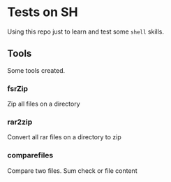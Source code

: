 # Tests on SH
 Using this repo just to learn and test some ```shell``` skills.
 ## Tools
 Some tools created.
 ### fsrZip
 Zip all files on a directory
 ### rar2zip
 Convert all rar files on a directory to zip
 ### comparefiles
 Compare two files. Sum check or file content
